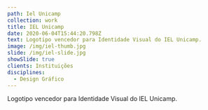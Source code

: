 ```yaml
---
path: Iel Unicamp
collection: work
title: IEL Unicamp
date: 2020-06-04T15:44:20.798Z
text: Logotipo vencedor para Identidade Visual do IEL Unicamp.
image: /img/iel-thumb.jpg
slide: /img/iel-slide.jpg
showSlide: true
clients: Instituições
disciplines:
  - Design Gráfico
---
```

Logotipo vencedor para Identidade Visual do IEL Unicamp.
